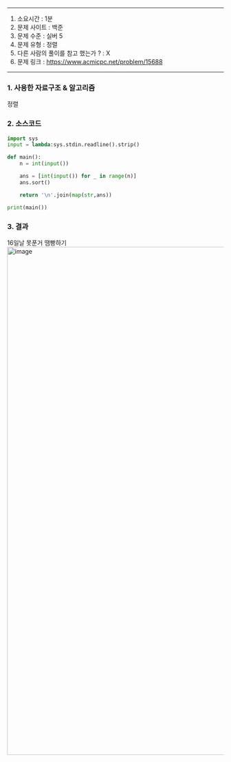 
---

1. 소요시간 : 1분
2. 문제 사이트 : 백준
3. 문제 수준 : 실버 5
4. 문제 유형 : 정렬
5. 다른 사람의 풀이를 참고 했는가 ? : X
6. 문제 링크 : <https://www.acmicpc.net/problem/15688>

---

### 1. 사용한 자료구조 & 알고리즘

정렬

### 2. 소스코드

```python
import sys
input = lambda:sys.stdin.readline().strip()

def main():
    n = int(input())

    ans = [int(input()) for _ in range(n)]
    ans.sort()

    return '\n'.join(map(str,ans))

print(main())
```

### 3. 결과
16일날 못푼거 땜빵하기
<img width="1179" alt="image" src="https://github.com/user-attachments/assets/bbc28803-dbc1-4bd6-8aee-24644560d7d7">
